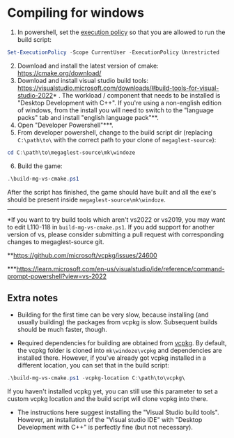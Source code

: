 Compiling for windows
=====================

1. In powershell, set the [execution policy](https://learn.microsoft.com/en-us/powershell/module/microsoft.powershell.security/set-executionpolicy?view=powershell-7.2) so that you are allowed to run the build script:

```ps1
Set-ExecutionPolicy -Scope CurrentUser -ExecutionPolicy Unrestricted
```

2. Download and install the latest version of cmake: https://cmake.org/download/
3. Download and install visual studio build tools: https://visualstudio.microsoft.com/downloads/#build-tools-for-visual-studio-2022* . The workload / component that needs to be installed is "Desktop Development with C++". If you're using a non-english edition of windows, from the install you will need to switch to the "language packs" tab and install "english language pack"**.
4. Open "Developer Powershell"***.
5. From developer powershell, change to the build script dir (replacing `C:\path\to\` with the correct path to your clone of `megaglest-source`):

```ps1
cd C:\path\to\megaglest-source\mk\windoze
```

6. Build the game: 

```ps1
.\build-mg-vs-cmake.ps1
```

After the script has finished, the game should have built and all the exe's should be present inside `megaglest-source\mk\windoze`.


------------------------------------------
*If you want to try build tools which aren't vs2022 or vs2019, you may want to edit L110-118 in `build-mg-vs-cmake.ps1`. If you add support for another version of vs, please consider submitting a pull request with corresponding changes to megaglest-source git.

**https://github.com/microsoft/vcpkg/issues/24600

***https://learn.microsoft.com/en-us/visualstudio/ide/reference/command-prompt-powershell?view=vs-2022


Extra notes
-----------

* Building for the first time can be very slow, because installing (and usually building) the packages from vcpkg is slow. Subsequent builds should be much faster, though.

* Required dependencies for building are obtained from [vcpkg](https://vcpkg.io). By default, the vcpkg folder is cloned into `mk\windoze\vcpkg` and dependencies are installed there. However, if you've already got vcpkg installed in a different location, you can set that in the build script:

```ps1
.\build-mg-vs-cmake.ps1 -vcpkg-location C:\path\to\vcpkg\
```

If you haven't installed vcpkg yet, you can still use this parameter to set a custom vcpkg location and the build script will clone vcpkg into there.

* The instructions here suggest installing the "Visual Studio build tools". However, an installation of the "Visual studio IDE" with "Desktop Development with C++" is perfectly fine (but not necessary).
